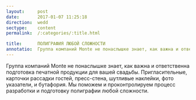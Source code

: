 ```yaml
---
layout:     post
date:       2017-01-07 11:25:18
direction:  wedd
sectype:    content
permalink:  /:categories/:title.html

title:      ПОЛИГРАФИЯ ЛЮБОЙ СЛОЖНОСТИ             
annotatio:  Группа компаний Monte не понаслышке знает, как важна и ответственна подготовка печатной продукции для вашей свадьбы. Пригласительные, карточки рассадки гостей, пресс-стена, шутливые наклейки, фото указатели, и бутафория. Мы поможем и проконтролируем процесс разработки и подготовку полиграфии любой сложности. 
---
```


Группа компаний Monte не понаслышке знает, как важна и ответственна подготовка печатной продукции для вашей свадьбы. Пригласительные, карточки рассадки гостей, пресс-стена, шутливые наклейки, фото указатели, и бутафория. Мы поможем и проконтролируем процесс разработки и подготовку полиграфии любой сложности. 